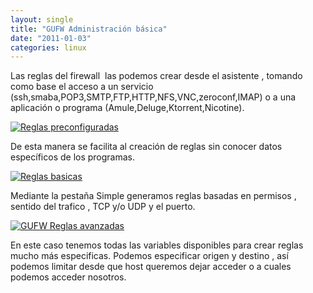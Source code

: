 ```yaml
---
layout: single
title: "GUFW Administración básica"
date: "2011-01-03"
categories: linux
---
```


Las reglas del firewall  las podemos crear desde el asistente , tomando como base el acceso a un servicio (ssh,smaba,POP3,SMTP,FTP,HTTP,NFS,VNC,zeroconf,IMAP) o a una aplicación o programa (Amule,Deluge,Ktorrent,Nicotine).

[![](images/gufw_screenshot4.png "Reglas preconfiguradas")](https://gufw.tuxfamily.org/wp-content/uploads/2010/04/gufw_screenshot4.png)

De esta manera se facilita al creación de reglas sin conocer datos específicos de los programas.

[![](images/Gufw?action=AttachFile&do=get&target=add_rule_simple.png "Reglas basicas")](https://help.ubuntu.com/community/Gufw?action=AttachFile&do=get&target=add_rule_simple.png)

Mediante la pestaña Simple generamos reglas basadas en permisos , sentido del trafico , TCP y/o UDP y el puerto.

[![](images/Gufw?action=AttachFile&do=get&target=add_rule_advance.png "GUFW Reglas avanzadas")](https://help.ubuntu.com/community/Gufw?action=AttachFile&do=get&target=add_rule_advance.png)

En este caso tenemos todas las variables disponibles para crear reglas mucho más especificas. Podemos especificar origen y destino , así podemos limitar desde que host queremos dejar acceder o a cuales podemos acceder nosotros.
